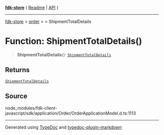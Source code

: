 [**fdk-store**](../../../README.md) ( [Readme](../../../README.md) \| [API](../../../API.md) )

---

[fdk-store](../../../API.md) > [order](../../README.md) > [<internal>](../README.md) > ShipmentTotalDetails

# Function: ShipmentTotalDetails()

> **ShipmentTotalDetails**(): [`ShipmentTotalDetails`](../type-aliases/type-alias.ShipmentTotalDetails.md)

## Returns

[`ShipmentTotalDetails`](../type-aliases/type-alias.ShipmentTotalDetails.md)

## Source

node_modules/fdk-client-javascript/sdk/application/Order/OrderApplicationModel.d.ts:1113

---

Generated using [TypeDoc](https://typedoc.org/) and [typedoc-plugin-markdown](https://www.npmjs.com/package/typedoc-plugin-markdown)
